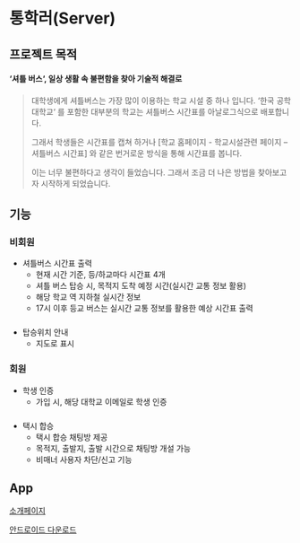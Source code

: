 # 통학러(Server)
## 프로젝트 목적

#### ‘셔틀 버스‘, 일상 생활 속 불편함을 찾아 기술적 해결로
>대학생에게 셔틀버스는 가장 많이 이용하는 학교 시설 중 하나 입니다. ‘한국 공학 대학교‘ 를 포함한 대부분의 학교는 셔틀버스 시간표를 아날로그식으로 배포합니다.
>
>그래서 학생들은 시간표를 캡쳐 하거나 [학교 홈페이지 - 학교시설관련 페이지 – 셔틀버스 시간표] 와 같은 번거로운 방식을 통해 시간표를 봅니다. 
>
>이는 너무 불편하다고 생각이 들었습니다. 그래서 조금 더 나은 방법을 찾아보고자 시작하게 되었습니다.


## 기능
### 비회원
* 셔틀버스 시간표 출력
  * 현재 시간 기준, 등/하교마다 시간표 4개
  * 셔틀 버스 탑승 시, 목적지 도착 예정 시간(실시간 교통 정보 활용)
  * 해당 학교 역 지하철 실시간 정보
  * 17시 이후 등교 버스는 실시간 교통 정보를 활용한 예상 시간표 출력

###
* 탑승위치 안내
  * 지도로 표시

### 회원
* 학생 인증
  * 가입 시, 해당 대학교 이메일로 학생 인증
  ###
* 택시 합승
  * 택시 합승 채팅방 제공
  * 목적지, 출발지, 출발 시간으로 채팅방 개설 가능
  * 비매너 사용자 차단/신고 기능

## App
[소개페이지](https://tukbus.co.kr)

[안드로이드 다운로드](https://play.google.com/store/apps/details?id=com.tuk_bus&hl=ko)
